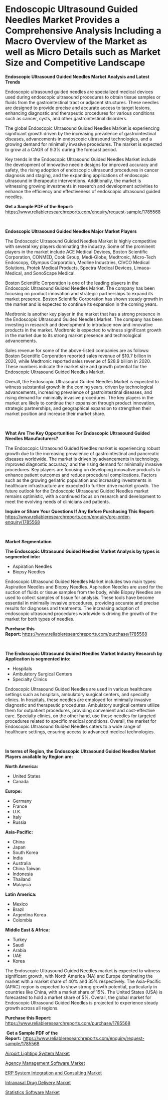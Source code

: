 <p><h1>Endoscopic Ultrasound Guided Needles Market Provides a Comprehensive Analysis Including a Macro Overview of the Market as well as Micro Details such as Market Size and Competitive Landscape</h1></p><p><strong>Endoscopic Ultrasound Guided Needles Market Analysis and Latest Trends</strong></p>
<p><p>Endoscopic ultrasound guided needles are specialized medical devices used during endoscopic ultrasound procedures to obtain tissue samples or fluids from the gastrointestinal tract or adjacent structures. These needles are designed to provide precise and accurate access to target lesions, enhancing diagnostic and therapeutic procedures for various conditions such as cancer, cysts, and other gastrointestinal disorders.</p><p>The global Endoscopic Ultrasound Guided Needles Market is experiencing significant growth driven by the increasing prevalence of gastrointestinal diseases, advancements in endoscopic ultrasound technologies, and a growing demand for minimally invasive procedures. The market is expected to grow at a CAGR of 9.3% during the forecast period.</p><p>Key trends in the Endoscopic Ultrasound Guided Needles Market include the development of innovative needle designs for improved accuracy and safety, the rising adoption of endoscopic ultrasound procedures in cancer diagnosis and staging, and the expanding applications of endoscopic ultrasound in therapeutic interventions. Additionally, the market is witnessing growing investments in research and development activities to enhance the efficiency and effectiveness of endoscopic ultrasound guided needles.</p></p>
<p><strong>Get a Sample PDF of the Report:&nbsp;</strong> <a href="https://www.reliableresearchreports.com/enquiry/request-sample/1785568">https://www.reliableresearchreports.com/enquiry/request-sample/1785568</a></p>
<p>&nbsp;</p>
<p><strong>Endoscopic Ultrasound Guided Needles Major Market Players</strong></p>
<p><p>The Endoscopic Ultrasound Guided Needles Market is highly competitive with several key players dominating the industry. Some of the prominent players in the market include ACE Medical Devices, Boston Scientific Corporation, CONMED, Cook Group, Medi-Globe, Medtronic, Micro-Tech Endoscopy, Olympus Corporation, Medline Industries, CIVCO Medical Solutions, Protek Medical Products, Spectra Medical Devices, Limaca-Medical, and SonoScape Medical.</p><p>Boston Scientific Corporation is one of the leading players in the Endoscopic Ultrasound Guided Needles Market. The company has been focusing on product innovation and strategic partnerships to expand its market presence. Boston Scientific Corporation has shown steady growth in the market and is expected to continue its expansion in the coming years.</p><p>Medtronic is another key player in the market that has a strong presence in the Endoscopic Ultrasound Guided Needles Market. The company has been investing in research and development to introduce new and innovative products in the market. Medtronic is expected to witness significant growth in the market due to its strong market presence and technological advancements.</p><p>Sales revenue for some of the above-listed companies are as follows: Boston Scientific Corporation reported sales revenue of $10.7 billion in 2020, while Medtronic reported sales revenue of $28.9 billion in 2020. These numbers indicate the market size and growth potential for the Endoscopic Ultrasound Guided Needles Market.</p><p>Overall, the Endoscopic Ultrasound Guided Needles Market is expected to witness substantial growth in the coming years, driven by technological advancements, increasing prevalence of gastrointestinal diseases, and rising demand for minimally invasive procedures. The key players in the market are likely to continue their expansion through product innovation, strategic partnerships, and geographical expansion to strengthen their market position and increase their market share.</p></p>
<p>&nbsp;</p>
<p><strong>What Are The Key Opportunities For Endoscopic Ultrasound Guided Needles Manufacturers?</strong></p>
<p><p>The Endoscopic Ultrasound Guided Needles market is experiencing robust growth due to the increasing prevalence of gastrointestinal and pancreatic diseases worldwide. The market is driven by advancements in technology, improved diagnostic accuracy, and the rising demand for minimally invasive procedures. Key players are focusing on developing innovative products to enhance patient outcomes and reduce procedural complications. Factors such as the growing geriatric population and increasing investments in healthcare infrastructure are expected to further drive market growth. The future outlook for the Endoscopic Ultrasound Guided Needles market remains optimistic, with a continued focus on research and development to meet the evolving needs of clinicians and patients.</p></p>
<p><strong>Inquire or Share Your Questions If Any Before Purchasing This Report:</strong> <a href="https://www.reliableresearchreports.com/enquiry/pre-order-enquiry/1785568">https://www.reliableresearchreports.com/enquiry/pre-order-enquiry/1785568</a></p>
<p>&nbsp;</p>
<p><strong>Market Segmentation</strong></p>
<p><strong>The Endoscopic Ultrasound Guided Needles Market Analysis by types is segmented into:</strong></p>
<p><ul><li>Aspiration Needles</li><li>Biopsy Needles</li></ul></p>
<p><p>Endoscopic Ultrasound Guided Needles Market includes two main types: Aspiration Needles and Biopsy Needles. Aspiration Needles are used for the suction of fluids or tissue samples from the body, while Biopsy Needles are used to collect samples of tissue for analysis. These tools have become essential in minimally invasive procedures, providing accurate and precise results for diagnoses and treatments. The increasing adoption of endoscopic ultrasound procedures worldwide is driving the growth of the market for both types of needles.</p></p>
<p><strong>Purchase this Report:&nbsp;</strong><a href="https://www.reliableresearchreports.com/purchase/1785568">https://www.reliableresearchreports.com/purchase/1785568</a></p>
<p>&nbsp;</p>
<p><strong>The Endoscopic Ultrasound Guided Needles Market Industry Research by Application is segmented into:</strong></p>
<p><ul><li>Hospitals</li><li>Ambulatory Surgical Centers</li><li>Specialty Clinics</li></ul></p>
<p><p>Endoscopic Ultrasound Guided Needles are used in various healthcare settings such as hospitals, ambulatory surgical centers, and specialty clinics. In hospitals, these needles are employed for minimally invasive diagnostic and therapeutic procedures. Ambulatory surgical centers utilize them for outpatient procedures, providing convenient and cost-effective care. Specialty clinics, on the other hand, use these needles for targeted procedures related to specific medical conditions. Overall, the market for Endoscopic Ultrasound Guided Needles caters to a wide range of healthcare settings, ensuring access to advanced medical technologies.</p></p>
<p>&nbsp;</p>
<p><strong>In terms of Region, the Endoscopic Ultrasound Guided Needles Market Players available by Region are:</strong></p>
<p>
    <p> <strong> North America: </strong>
        <ul>
            <li>United States</li>
            <li>Canada</li>
        </ul>
        </p> 
    <p> <strong> Europe: </strong>
        <ul>
            <li>Germany</li>
            <li>France</li>
            <li>U.K.</li>
            <li>Italy</li>
            <li>Russia</li>
        </ul>
        </p> 
    <p> <strong> Asia-Pacific: </strong>
        <ul>
            <li>China</li>
            <li>Japan</li>
            <li>South Korea</li>
            <li>India</li>
            <li>Australia</li>
            <li>China Taiwan</li>
            <li>Indonesia</li>
            <li>Thailand</li>
            <li>Malaysia</li>
        </ul>
        </p> 
    <p> <strong> Latin America: </strong>
        <ul>
            <li>Mexico</li>
            <li>Brazil</li>
            <li>Argentina Korea</li>
            <li>Colombia</li>
        </ul>
        </p> 
    <p> <strong> Middle East & Africa: </strong>
        <ul>
            <li>Turkey</li>
            <li>Saudi</li>
            <li>Arabia</li>
            <li>UAE</li>
            <li>Korea</li>
        </ul>
    </p>
    </p>
<p><p>The Endoscopic Ultrasound Guided Needles market is expected to witness significant growth, with North America (NA) and Europe dominating the market with a market share of 40% and 35% respectively. The Asia-Pacific (APAC) region is expected to show strong growth potential, particularly in countries like China, with a market share of 15%. The United States (USA) is forecasted to hold a market share of 5%. Overall, the global market for Endoscopic Ultrasound Guided Needles is projected to experience steady growth across all regions.</p></p>
<p><strong>Purchase this Report: </strong><a href="https://www.reliableresearchreports.com/purchase/1785568">https://www.reliableresearchreports.com/purchase/1785568</a></p>
<p>&nbsp;<strong>Get a Sample PDF of the Report:&nbsp;&nbsp;</strong><a href="https://www.reliableresearchreports.com/enquiry/request-sample/1785568">https://www.reliableresearchreports.com/enquiry/request-sample/1785568</a></p>
<p><strong></strong></p>
<p><p><a href="https://medium.com/@entelaloshi55/airport-lighting-system-market-share-evolution-and-market-growth-trends-2024-2031-d1ac5f5b7c47">Airport Lighting System Market</a></p><p><a href="https://medium.com/@jamesromero59/agency-management-software-market-outlook-industry-overview-and-forecast-2024-to-2031-cb668e51e1cd">Agency Management Software Market</a></p><p><a href="https://medium.com/@gracemoreno2019/erp-system-integration-and-consulting-market-insight-market-trends-growth-forecasted-from-2024-b00bbfed10f2">ERP System Integration and Consulting Market</a></p><p><a href="https://medium.com/@entelaloshi55/intranasal-drug-delivery-market-furnishes-information-on-market-share-market-trends-and-market-f8a4270ddeed">Intranasal Drug Delivery Market</a></p><p><a href="https://medium.com/@entelaloshi55/statistics-software-market-furnishes-information-on-market-share-market-trends-and-market-growth-2d6d81ca4729">Statistics Software Market</a></p></p>
